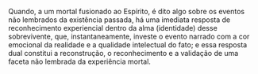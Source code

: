 ﻿Quando, a um mortal fusionado ao Espírito, é dito algo sobre os eventos não lembrados da existência passada, há uma imediata resposta de reconhecimento experiencial dentro da alma (identidade) desse sobrevivente, que, instantaneamente, investe o evento narrado com a cor emocional da realidade e a qualidade intelectual do fato; e essa resposta dual constitui a reconstrução, o reconhecimento e a validação de uma faceta não lembrada da experiência mortal.
